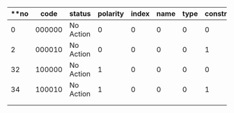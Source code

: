 | **no | code   | status    | polarity | index | name | type | constraint | hint** | 
|------|--------|-----------|----------|-------|------|------|------------|--------|
| 0    | 000000 | No Action | 0        | 0     | 0    | 0    | 0          | 0      |
| 2    | 000010 | No Action | 0        | 0     | 0    | 0    | 1          | 0      |
| 32   | 100000 | No Action | 1        | 0     | 0    | 0    | 0          | 0      |
| 34   | 100010 | No Action | 1        | 0     | 0    | 0    | 1          | 0      |
|      |        |           |          |       |      |      |            |        |
|      |        |           |          |       |      |      |            |        |

